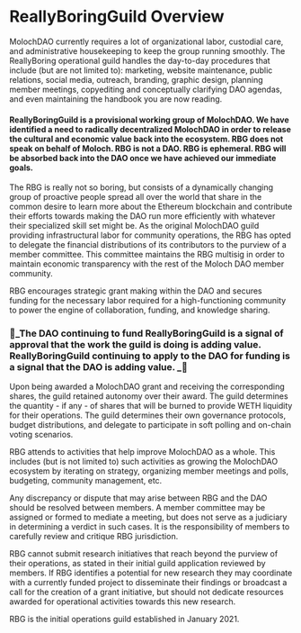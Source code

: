 # ReallyBoringGuild Overview

MolochDAO currently requires a lot of organizational labor, custodial care, and administrative housekeeping to keep the group running smoothly. The ReallyBoring operational guild handles the day-to-day procedures that include (but are not limited to): marketing, website maintenance, public relations, social media, outreach, branding, graphic design, planning member meetings, copyediting and conceptually clarifying DAO agendas, and even maintaining the handbook you are now reading.

#### ReallyBoringGuild is a provisional working group of MolochDAO. We have identified a need to radically decentralized MolochDAO in order to release the cultural and economic value back into the ecosystem. RBG does not speak on behalf of Moloch. RBG is not a DAO. RBG is ephemeral. RBG will be absorbed back into the DAO once we have achieved our immediate goals.

The RBG is really not so boring, but consists of a dynamically changing group of proactive people spread all over the world that share in the common desire to learn more about the Ethereum blockchain and contribute their efforts towards making the DAO run more efficiently with whatever their specialized skill set might be. As the original MolochDAO guild providing infrastructural labor for community operations, the RBG has opted to delegate the financial distributions of its contributors to the purview of a member committee. This committee maintains the RBG multisig in order to maintain economic transparency with the rest of the Moloch DAO member community.

RBG encourages strategic grant making within the DAO and secures funding for the necessary labor required for a high-functioning community to power the engine of collaboration, funding, and knowledge sharing.

### 👹_The DAO continuing to fund ReallyBoringGuild is a signal of approval that the work the guild is doing is adding value. ReallyBoringGuild continuing to apply to the DAO for funding is a signal that the DAO is adding value. _👹

Upon being awarded a MolochDAO grant and receiving the corresponding shares, the guild retained autonomy over their award. The guild determines the quantity - if any - of shares that will be burned to provide WETH liquidity for their operations. The guild  determines their own governance protocols, budget distributions, and delegate to participate in soft polling and on-chain voting scenarios.&#x20;

RBG attends to activities that help improve MolochDAO as a whole. This includes (but is not limited to) such activities as growing the MolochDAO ecosystem by iterating on strategy, organizing member meetings and polls, budgeting, community management, etc.&#x20;

Any discrepancy or dispute that may arise between RBG and the DAO should be resolved between members. A member committee may be assigned or formed to mediate a meeting, but does not serve as a judiciary in determining a verdict in such cases. It is the responsibility of members to carefully review and critique RBG jurisdiction.&#x20;

RBG cannot submit research initiatives that reach beyond the purview of their operations, as stated in their initial guild application reviewed by members. If RBG identifies a potential for new research they may coordinate with a currently funded project to disseminate their findings or broadcast a call for the creation of a grant initiative, but should not dedicate resources awarded for operational activities towards this new research.&#x20;

RBG is the initial operations guild established in January 2021.
